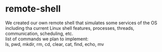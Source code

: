 # remote-shell
We created our own remote shell that simulates some services of the OS including tha current Linux shell features, processes, threads, communication, scheduling, etc. </br>
list of commands we plan to implement:</br>
ls, pwd, mkdir, rm, cd, clear, cat, find, echo, mv